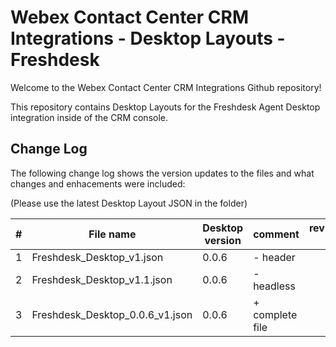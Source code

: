 # Webex Contact Center CRM Integrations - Desktop Layouts - Freshdesk

Welcome to the Webex Contact Center CRM Integrations Github repository!

This repository contains Desktop Layouts for the Freshdesk Agent Desktop integration inside of the CRM console.

## Change Log

The following change log shows the version updates to the files and what changes and enhacements were included:

(Please use the latest Desktop Layout JSON in the folder)

| #   | File name                       | Desktop version | comment         | reviewed by |
| --- | ------------------------------- | --------------- | --------------- | ----------- |
| 1   | Freshdesk_Desktop_v1.json       | 0.0.6           | - header        |             |
| 2   | Freshdesk_Desktop_v1.1.json     | 0.0.6           | - headless      |             |
| 3   | Freshdesk_Desktop_0.0.6_v1.json | 0.0.6           | + complete file |             |
